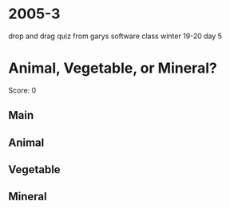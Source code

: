 # 2005-3
drop and drag quiz from garys software class winter 19-20 day 5

<!DOCTYPE html>
<html lang="en">
<head>
<meta charset="UTF-8">
<title>yeet - 2005-3</title>
<link rel='stylesheet' href='https://cdnjs.cloudflare.com/ajax/libs/twitter-bootstrap/4.1.3/css/bootstrap.min.css'>
<style>
  /* #9D8420 */

html,
body {
  background-color: #9D8420;
}

.col-sm-12 {
  background-color: #9D8420;
}

.dragClass {
  background-color: #83B692;
}

h1 {
  background-color: #9D8420;
  position: relative;
  right: 15px;
  width: 1140px;
  text-align: center;
  font-weight: bold;
  color: #83b692;
}

h2 {
  font-size: 20px;
  background-color: #eeeeee;
  position: relative;
  left: 35px;
  font-family: sans-serif;
  font-weight: bold;
  width: 200px;
}

li {
  color: #111111;
  font-family: sans-serif;
}

#add {
  color: #444444;
  background-color: #cccccc;
  border: 3px solid #aaaaaa;
  border-radius: 2px;
  position: relative;
  left: 5px;
}

#add:hover {
  background-color: #eeeeee;
}

#addClass {
  background-color: #cccccc;
  border-radius: 2px;
  border: 3px solid #aaaaaa;
}

li {
  background-color: #e4e4e4;
  border: 1px solid #eeeeee;
}
</style>
</head>
<body translate="no">
<div class='container-fluid'>
<h1>Animal, Vegetable, or Mineral?</h1>
<div class="alert alert-primary" role="alert">Score: <span id="score">0</span></div>
<div class='row'>
<div class="col-sm-3">
<h2>Main</h2>
<ul id='main'>

</ul>
</div>
<div class='col-sm-3'>
<h2>Animal</h2>
<ul id='animal'>
</ul>
</div>
<div class='col-sm-3'>
<h2>Vegetable</h2>
<ul id="vegetable">
</ul>
</div>
<div class='col-sm-3'>
<h2>Mineral</h2>
<ul id='mineral'>
</ul>
</div>
</div>
</div>
<script src='https://cdnjs.cloudflare.com/ajax/libs/Sortable/1.10.1/Sortable.min.js'></script>
<script id="rendered-js">
      console.clear();
const items = [];

function createItem(name, category) {
  console.log(name, category);
  const item = {};
  item.name = name;
  item.category = category;
  item.id = items.length;
  item.column = "";
  items.push(item);
}

createItem("cow", "animal");
createItem("carrot", "vegetable");
createItem("quarts", "mineral");
createItem("rats", "animal");
createItem("lettuce", "vegetable");

function addItemsToMain() {
  console.log("items called", items);
  for (let i = 0; i < items.length; i++) {
    const taskList = document.getElementById("main");
    const newLI = document.createElement("li");
    newLI.setAttribute("data-id", i);
    newLI.appendChild(document.createTextNode(items[i].name));
    taskList.appendChild(newLI);
  }
}
addItemsToMain();
function doOnEnd(e) {
  const column = e.to.id;
  const item = e.item.getAttribute("data-id");
  items[item].column = column;
  let score = 0;
  for (let i = 0; i < items.length; i++) {
    if (items[i].category === items[i].column) {
      score = score + 1;
    }
  }
  console.log("score:", score);
  document.getElementById("score").textContent = score;
}
new Sortable(main, {
  animation: 150,
  ghostClass: "dragClass",
  group: {
    name: "r1",
    put: true
  },
  sort: false,
  swapThreshold: 1,
  onEnd: doOnEnd
});

new Sortable(animal, {
  animation: 150,
  ghostClass: "dragClass",
  group: {
    name: "r1",
    put: true
  },
  swapThreshold: 1,
  onEnd: doOnEnd
});

new Sortable(vegetable, {
  animation: 150,
  ghostClass: "dragClass",
  group: "r1",
  swapThreshold: 1,
  onEnd: doOnEnd
});

new Sortable(mineral, {
  animation: 150,
  ghostClass: "dragClass",
  group: "r1",
  swapThreshold: 1,
  onEnd: doOnEnd
});
    </script>
</body>
</html>

